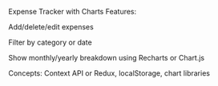  Expense Tracker with Charts
Features:

Add/delete/edit expenses

Filter by category or date

Show monthly/yearly breakdown using Recharts or Chart.js

Concepts: Context API or Redux, localStorage, chart libraries
